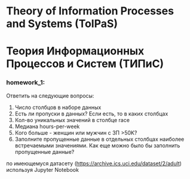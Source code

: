 # Theory of Information Processes and Systems (ToIPaS)
# Теория Информационных Процессов и Систем (ТИПиС)
  

### homework_1:
  Ответить на следующие вопросы:
  1) Число столбцов в наборе данных
  2) Есть ли пропуски в данных? Если есть, то в каких столбцах
  3) Кол-во уникальных значений в столбце race
  4) Медиана hours-per-week
  5) Кого больше - женщин или мужчин с ЗП >50K?
  6) Заполните пропущенные данные в отдельных столбцах наиболее встречаемыми значениями. Как еще можно было бы заполнить пропущенные данные?

по имеющемуся датасету (https://archive.ics.uci.edu/dataset/2/adult) используя Jupyter Notebook
